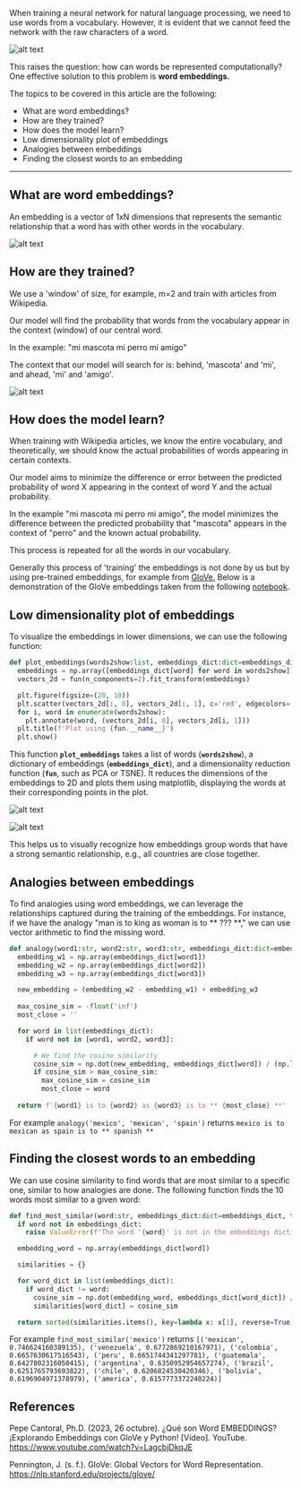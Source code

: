 When training a neural network for natural language processing, we need to use words from a vocabulary. However, it is evident that we cannot feed the network with the raw characters of a word. 

![alt text](../assets/word-embeddings/train-rnn-with-raw.png)

This raises the question: how can words be represented computationally? One effective solution to this problem is **word embeddings.**

The topics to be covered in this article are the following:
- What are word embeddings?
- How are they trained?
- How does the model learn?
- Low dimensionality plot of embeddings
- Analogies between embeddings
- Finding the closest words to an embedding

---

## What are word embeddings?

An embedding is a vector of 1xN dimensions that represents the semantic relationship that a word has with other words in the vocabulary.

![alt text](../assets/word-embeddings/what-is-word-embedding.png)

## How are they trained?

We use a 'window' of size, for example, m=2 and train with articles from Wikipedia.

Our model will find the probability that words from the vocabulary appear in the context (window) of our central word.

In the example: "mi mascota mi perro mi amigo"

The context that our model will search for is: behind, 'mascota' and 'mi', and ahead, 'mi' and 'amigo'.

![alt text](../assets/word-embeddings/window-sample.png)

## How does the model learn?

When training with Wikipedia articles, we know the entire vocabulary, and theoretically, we should know the actual probabilities of words appearing in certain contexts.

Our model aims to minimize the difference or error between the predicted probability of word X appearing in the context of word Y and the actual probability.

In the example "mi mascota mi perro mi amigo", the model minimizes the difference between the predicted probability that "mascota" appears in the context of "perro" and the known actual probability.

This process is repeated for all the words in our vocabulary.

Generally this process of 'training' the embeddings is not done by us but by using pre-trained embeddings, for example from [GloVe.](https://nlp.stanford.edu/projects/glove/) Below is a demonstration of the GloVe embeddings taken from the following [notebook](../notebooks/data_exploration/glove-word-embeddings.ipynb).

## Low dimensionality plot of embeddings

To visualize the embeddings in lower dimensions, we can use the following function:

```python
def plot_embeddings(words2show:list, embeddings_dict:dict=embeddings_dict, fun=PCA):
  embeddings = np.array([embeddings_dict[word] for word in words2show])
  vectors_2d = fun(n_components=2).fit_transform(embeddings)

  plt.figure(figsize=(20, 10))
  plt.scatter(vectors_2d[:, 0], vectors_2d[:, 1], c='red', edgecolors='r')
  for i, word in enumerate(words2show):
    plt.annotate(word, (vectors_2d[i, 0], vectors_2d[i, 1]))
  plt.title(f'Plot using {fun.__name__}')
  plt.show()
```

This function **`plot_embeddings`** takes a list of words (**`words2show`**), a dictionary of embeddings (**`embeddings_dict`**), and a dimensionality reduction function (**`fun`**, such as PCA or TSNE). It reduces the dimensions of the embeddings to 2D and plots them using matplotlib, displaying the words at their corresponding points in the plot.

![alt text](../assets/word-embeddings/plot-with-pca.png)

![alt text](../assets/word-embeddings/plot-with-tsne.png)

This helps us to visually recognize how embeddings group words that have a strong semantic relationship, e.g., all countries are close together.

## Analogies between embeddings

To find analogies using word embeddings, we can leverage the relationships captured during the training of the embeddings. For instance, if we have the analogy "man is to king as woman is to ** ??? **," we can use vector arithmetic to find the missing word.

```python
def analogy(word1:str, word2:str, word3:str, embeddings_dict:dict=embeddings_dict):
  embedding_w1 = np.array(embeddings_dict[word1])
  embedding_w2 = np.array(embeddings_dict[word2])
  embedding_w3 = np.array(embeddings_dict[word3])

  new_embedding = (embedding_w2 - embedding_w1) + embedding_w3
  
  max_cosine_sim = -float('inf')
  most_close = ''

  for word in list(embeddings_dict):
    if word not in [word1, word2, word3]:

      # We find the cosine similarity
      cosine_sim = np.dot(new_embedding, embeddings_dict[word]) / (np.linalg.norm(new_embedding) * np.linalg.norm(embeddings_dict[word]))
      if cosine_sim > max_cosine_sim:
        max_cosine_sim = cosine_sim
        most_close = word
    
  return f'{word1} is to {word2} as {word3} is to ** {most_close} **'
```

For example `analogy('mexico', 'mexican', 'spain')` returns `mexico is to mexican as spain is to ** spanish **`

## Finding the closest words to an embedding

We can use cosine similarity to find words that are most similar to a specific one, similar to how analogies are done. The following function finds the 10 words most similar to a given word:

```python
def find_most_similar(word:str, embeddings_dict:dict=embeddings_dict, top_n:int=10):
  if word not in embeddings_dict:
    raise ValueError(f"The word '{word}' is not in the embeddings dictionary.")

  embedding_word = np.array(embeddings_dict[word])

  similarities = {}

  for word_dict in list(embeddings_dict):
    if word_dict != word:
      cosine_sim = np.dot(embedding_word, embeddings_dict[word_dict]) / (np.linalg.norm(embedding_word) * np.linalg.norm(embeddings_dict[word_dict]))
      similarities[word_dict] = cosine_sim

  return sorted(similarities.items(), key=lambda x: x[1], reverse=True)[:top_n]
```

For example `find_most_similar('mexico')` returns `[('mexican', 0.746624160389135),
 ('venezuela', 0.6772869210167971),
 ('colombia', 0.6657630617516543),
 ('peru', 0.6651744341297781),
 ('guatemala', 0.6427802316050415),
 ('argentina', 0.6350952954657274),
 ('brazil', 0.6251765793693822),
 ('chile', 0.6206824530420346),
 ('bolivia', 0.6196904971378979),
 ('america', 0.6157773372240224)]`

## References

Pepe Cantoral, Ph.D. (2023, 26 octubre). ¿Qué son Word EMBEDDINGS? ¡Explorando Embeddings con GloVe y Python! [Vídeo]. YouTube. https://www.youtube.com/watch?v=LagcbjDkqJE

Pennington, J. (s. f.). GloVe: Global Vectors for Word Representation. https://nlp.stanford.edu/projects/glove/